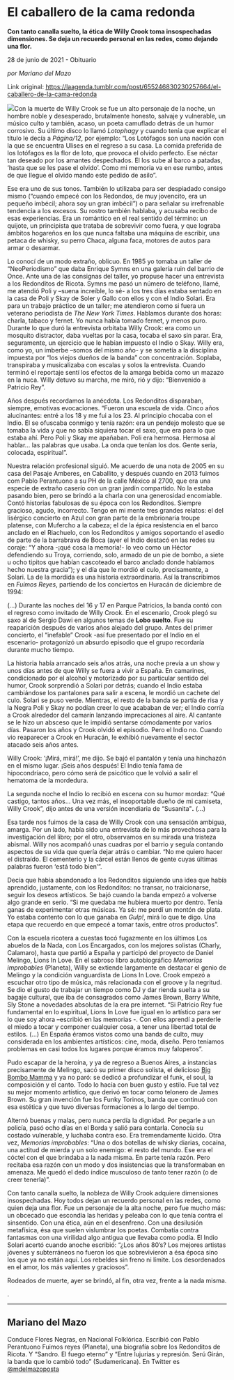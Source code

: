 # El caballero de la cama redonda

**Con tanto canalla suelto, la ética de Willy Crook toma insospechadas dimensiones. Se deja un recuerdo personal en las redes, como dejando una flor.**

28 de junio de 2021 - Obituario

_por Mariano del Mazo_

Link original: https://laagenda.tumblr.com/post/655246830230257664/el-caballero-de-la-cama-redonda

![](https://64.media.tumblr.com/f7dc9500386c9f59bf9659cb1e80c828/1f5533602e2cfd5c-2a/s500x750/e73a272a6c64f5bbb82a138784f10e764c8b7cbe.jpg)Con la muerte de Willy Crook se fue un alto personaje de la noche, un hombre noble y desesperado, brutalmente honesto, salvaje y vulnerable, un músico culto y también, acaso, un poeta camuflado detrás de un humor corrosivo. Su último disco lo llamó *Lotophagy* y cuando tenía que explicar el título le decía a *Página/12*, por ejemplo: “Los Lotófagos son una nación con la que se encuentra Ulises en el regreso a su casa. La comida preferida de los lotófagos es la flor de loto, que provoca el olvido perfecto. Ese néctar tan deseado por los amantes despechados. El los sube al barco a patadas, ‘hasta que se les pase el olvido’. Como mi memoria va en ese rumbo, antes de que llegue el olvido mando este pedido de asilo”.   


Ese era uno de sus tonos. También lo utilizaba para ser despiadado consigo mismo (“cuando empecé con los Redondos, de muy jovencito, era un pequeño imbécil; ahora soy un gran imbécil”) o para señalar su irrefrenable tendencia a los excesos. Su rostro también hablaba, y acusaba recibo de esas experiencias. Era un romántico en el real sentido del término: un quijote, un principista que trataba de sobrevivir como fuera, y que lograba ámbitos hogareños en los que nunca faltaba una máquina de escribir, una petaca de whisky, su perro Chaca, alguna faca, motores de autos para armar o desarmar. 

Lo conocí de un modo extraño, oblicuo. En 1985 yo tomaba un taller de “NeoPeriodismo” que daba Enrique Symns en una galería ruin del barrio de Once. Ante una de las consignas del taller, yo propuse hacer una entrevista a los Redonditos de Ricota. Symns me pasó un número de teléfono, llamé, me atendió Poli y –suena increíble, lo sé- a los tres días estaba sentado en la casa de Poli y Skay de Soler y Gallo con ellos y con el Indio Solari. Era para un trabajo práctico de un taller; me atendieron como si fuera un veterano periodista de *The New York Times*. Hablamos durante dos horas: charla, tabaco y fernet. Yo nunca había tomado fernet, y menos puro. Durante lo que duró la entrevista orbitaba Willy Crook: era como un mosquito distractor, daba vueltas por la casa, tocaba el saxo sin parar. Era, seguramente, un ejercicio que le habían impuesto el Indio o Skay. Willy era, como yo, un imberbe –somos del mismo año- y se sometía a la disciplina impuesta por “los viejos dueños de la banda” con concentración. Soplaba, transpiraba y musicalizaba con escalas y solos la entrevista. Cuando terminó el reportaje sentí los efectos de la amarga bebida como un mazazo en la nuca. Willy detuvo su marcha, me miró, rió y dijo: “Bienvenido a Patricio Rey”. 

Años después recordamos la anécdota. Los Redonditos disparaban, siempre, emotivas evocaciones. “Fueron una escuela de vida. Cinco años alucinantes: entré a los 18 y me fui a los 23. Al principio chocaba con el Indio. El se ofuscaba conmigo y tenía razón: era un pendejo molesto que se tomaba la vida y que no sabía siquiera tocar el saxo, que era para lo que estaba ahí. Pero Poli y Skay me apañaban. Poli era hermosa. Hermosa al hablar… las palabras que usaba. La onda que tenían los dos. Gente seria, colocada, espiritual”. 

Nuestra relación profesional siguió. Me acuerdo de una nota de 2005 en su casa del Pasaje Amberes, en Caballito, y después cuando en 2013 fuimos com Pablo Perantuono a su PH de la calle México al 2700, que era una especie de extraño caserío con un gran jardín compartido. No la estaba pasando bien, pero se brindó a la charla con una generosidad encomiable. Contó historias fabulosas de su época con los Redonditos. Siempre gracioso, agudo, incorrecto. Tengo en mi mente tres grandes relatos: el del lisérgico concierto en Azul con gran parte de la embrionaria troupe platense, con Mufercho a la cabeza; el de la épica resistencia en el barco anclado en el Riachuelo, con los Redonditos y amigos soportando el asedio de parte de la barrabrava de Boca (ayer el Indio destacó en las redes su coraje: “Y ahora -¡qué cosa la memoria!- lo veo como un Héctor defendiendo su Troya, corriendo, solo, armado de un pie de bombo, a siete u ocho tipitos que habían cascoteado el barco anclado donde habíamos hecho nuestra gracia”); y el día que le mordió el culo, precisamente, a Solari. La de la mordida es una historia extraordinaria. Así la transcribimos en *Fuimos Reyes*, partiendo de los conciertos en Huracán de diciembre de 1994:

(…) Durante las noches del 16 y 17 en Parque Patricios, la banda contó con el regreso como invitado de Willy Crook. En el escenario, Crook plegó su saxo al de Sergio Dawi en algunos temas de **Lobo suelto**. Fue su reaparición después de varios años alejado del grupo. Antes del primer concierto, el “inefable” Crook -así fue presentado por el Indio en el escenario- protagonizó un absurdo episodio que el grupo recordaría durante mucho tiempo.

La historia había arrancado seis años atrás, una noche previa a un show y unos días antes de que Willy se fuera a vivir a España. En camarines, condicionado por el alcohol y motorizado por su particular sentido del humor, Crook sorprendió a Solari por detrás; cuando el Indio estaba cambiándose los pantalones para salir a escena, le mordió un cachete del culo. Solari se puso verde. Mientras, el resto de la banda se partía de risa y la Negra Poli y Skay no podían creer lo que acababan de ver; el Indio corría a Crook alrededor del camarín lanzando imprecaciones al aire. Al cantante se le hizo un absceso que le impidió sentarse cómodamente por varios días. Pasaron los años y Crook olvidó el episodio. Pero el Indio no. Cuando vio reaparecer a Crook en Huracán, le exhibió nuevamente el sector atacado seis años antes. 

Willy Crook: ‘¡Mirá, mirá!’, me dijo. Se bajó el pantalón y tenía una hinchazón en el mismo lugar. ¡Seis años después! El Indio tenía fama de hipocondríaco, pero cómo será de psicótico que le volvió a salir el hematoma de la mordedura.

La segunda noche el Indio lo recibió en escena con su humor mordaz: “Qué castigo, tantos años… Una vez más, el insoportable dueño de mi camiseta, Willy Crook”, dijo antes de una versión incendiaria de “Susanita"**.** (…)

Esa tarde nos fuimos de la casa de Willy Crook con una sensación ambigua, amarga. Por un lado, había sido una entrevista de lo más provechosa para la investigación del libro; por el otro, observamos en su mirada una tristeza abismal. Willy nos acompañó unas cuadras por el barrio y seguía contando aspectos de su vida que quería dejar atrás o cambiar. “No me quiero hacer el distraído. El cementerio y la cárcel están llenos de gente cuyas últimas palabras fueron ‘está todo bien’”.



Decía que había abandonado a los Redonditos siguiendo una idea que había aprendido, justamente, con los Redonditos: no transar, no traicionarse, seguir los deseos artísticos. Se bajó cuando la banda empezó a volverse algo grande en serio. “Si me quedaba me hubiera muerto por dentro. Tenía ganas de experimentar otras músicas. Ya sé: me perdí un montón de plata. Yo estaba contento con lo que ganaba en *Gulp!*, mirá lo que te digo. Una etapa que recuerdo en que empecé a tomar taxis, entre otros productos”. 

Con la escuela ricotera a cuestas tocó fugazmente en los últimos Los abuelos de la Nada, con Los Encargados, con los mejores solistas (Charly, Calamaro), hasta que partió a España y participó del proyecto de Daniel Melingo, Lions In Love. En el sabroso libro autobiográfico *Memorias improbables* (Planeta), Willy se extiende largamente en destacar el genio de Melingo y la condición vanguardista de Lions In Love. Crook empezó a escuchar otro tipo de música, más relacionada con el groove y la negritud. Se dio el gusto de trabajar un tiempo como DJ y dar rienda suelta a su bagaje cultural, que iba de consagrados como James Brown, Barry White, Sly Stone a novedades absolutas de la era pre internet. “Si Patricio Rey fue fundamental en lo espiritual, Lions In Love fue igual en lo artístico para ser lo que soy ahora –escribió en las memorias -. Con ellos aprendí a perderle el miedo a tocar y componer cualquier cosa, a tener una libertad total de estilos. (…) En España éramos vistos como una banda de culto, muy considerada en los ambientes artísticos: cine, moda, diseño. Pero teníamos problemas en casi todos los lugares porque éramos muy faloperos”.

Pudo escapar de la heroína, y ya de regreso a Buenos Aires, a instancias precisamente de Melingo, sacó su primer disco solista, el delicioso [Big Bombo Mamma](https://www.youtube.com/watch?v=mcJ3PRruMmc&list=PL3N-_VaKCXdRPj1L9TenduGLYGOfjedNw) y ya no paró: se dedicó a profundizar el funk, el soul, la composición y el canto. Todo lo hacía con buen gusto y estilo. Fue tal vez su mejor momento artístico, que derivó en tocar como telonero de James Brown. Su gran invención fue los Funky Torinos, banda que continuó con esa estética y que tuvo diversas formaciones a lo largo del tiempo.

Alternó buenas y malas, pero nunca perdía la dignidad. Por pegarle a un policía, pasó ocho días en el Borda y salió para contarla. Conocía su costado vulnerable, y luchaba contra eso. Era tremendamente lúcido. Otra vez, *Memorias improbables*: “Una o dos botellas de whisky diarias, cocaína, una actitud de mierda y un solo enemigo: el resto del mundo. Ese era el cóctel con el que brindaba a la nada misma. En parte tenía razón. Pero recitaba esa razón con un modo y dos insistencias que la transformaban en amenaza. Me quedó el dedo índice musculoso de tanto tener razón (o de creer tenerla)”.

Con tanto canalla suelto, la nobleza de Willy Crook adquiere dimensiones insospechadas. Hoy todos dejan un recuerdo personal en las redes, como quien deja una flor. Fue un personaje de la alta noche, pero fue mucho más: un obcecado que escondía las heridas y peleaba con lo que tenía contra el sinsentido. Con una ética, aún en el desenfreno. Con una desilusión metafísica, ésa que suelen vislumbrar los poetas. Combatía contra fantasmas con una virilidad algo antigua que llevaba como podía. El Indio Solari acertó cuando anoche escribió: “¿Los años 80’s? Los mejores artistas jóvenes y subterráneos no fueron los que sobrevivieron a ésa época sino los que ya no están aquí. Los rebeldes sin freno ni límite. Los desordenados en el amor, los más valientes y graciosos”. 

Rodeados de muerte, ayer se brindó, al fin, otra vez, frente a la nada misma. 

.



---

Mariano del Mazo
----------------

 Conduce Flores Negras, en Nacional Folklórica. Escribió con Pablo Perantuono Fuimos reyes (Planeta), una biografía sobre los Redonditos de Ricota. Y “Sandro. El fuego eterno” y “Entre lujurias y represión. Serú Girán, la banda que lo cambió todo” (Sudamericana). En Twitter es [@mdelmazoposta](https://twitter.com/mdelmazoposta) 

